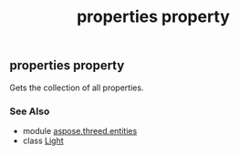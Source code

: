 ﻿---
title: properties property
second_title: Aspose.3D for Python via .NET API References
description: 
type: docs
weight: 280
url: /python-net/aspose.threed.entities/light/properties/
is_root: false
---

## properties property


Gets the collection of all properties.

### See Also
* module [aspose.threed.entities](../../)
* class [Light](/3d/python-net/aspose.threed.entities/light)
